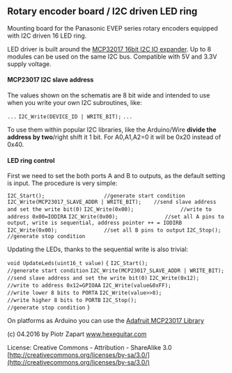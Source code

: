 ## Rotary encoder board / I2C driven LED ring  ##



Mounting board for the Panasonic EVEP series rotary encoders equipped with I2C driven 16 LED ring.

LED driver is built around the [MCP32017 16bit I2C IO expander](http://ww1.microchip.com/downloads/en/DeviceDoc/21952b.pdf).
Up to 8 modules can be used on the same I2C bus. Compatible with 5V and 3.3V supply voltage.

#### MCP23017 I2C slave address ####

The values shown on the schematis are 8 bit wide and intended to use when you write your own I2C subroutines, like:

`...`
`I2C_Write(DEVICE_ID | WRITE_BIT);`
`...`

To use them within popular I2C libraries, like the Arduino/Wire **divide the address by two**/right shift it 1 bit. 
For A0,A1,A2=0 it will be 0x20 instead of 0x40.

#### LED ring control ####

First we need to set the both ports A and B to outputs, as the default setting is input.
The procedure is very simple:

`I2C_Start();					//generate start condition`
`I2C_Write(MCP23017_SLAVE_ADDR | WRITE_BIT);	//send slave address and set the write bit(0)`
`I2C_Write(0x00);				//write to address 0x00=IODIRA`
`I2C_Write(0x00);				//set all A pins to output, write is sequential, address pointer ++ = IODIRB`
`I2C_Write(0x00);				//set all B pins to output`
`I2C_Stop();					//generate stop condition`

Updating the LEDs, thanks to the sequential write is also trivial:

`void UpdateLeds(uint16_t value)`
`{`
    `I2C_Start();					//generate start condition`
`I2C_Write(MCP23017_SLAVE_ADDR | WRITE_BIT);	//send slave address and set the write bit(0)`
`I2C_Write(0x12);				//write to address 0x12=GPIOAA`
`I2C_Write(value&0xFF);				//write lower 8 bits to PORTA`
`I2C_Write(value>>8);				//write higher 8 bits to PORTB`
`I2C_Stop();					//generate stop condition`
`}`

On platforms as Arduino you can use the [Adafruit MCP23017 Library](https://github.com/adafruit/Adafruit-MCP23017-Arduino-Library "Adafruit MCP23017 library")

(c) 04.2016 by Piotr Zapart 
www.hexeguitar.com

License:
Creative Commons - Attribution - ShareAlike 3.0 
[http://creativecommons.org/licenses/by-sa/3.0/](http://creativecommons.org/licenses/by-sa/3.0/)


